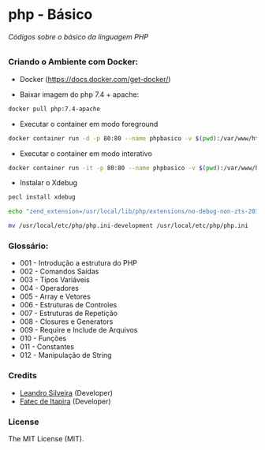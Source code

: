 # php - Básico

###### Códigos sobre o básico da linguagem PHP

### Criando o Ambiente com Docker:

- Docker (https://docs.docker.com/get-docker/)

- Baixar imagem do php 7.4 + apache:
```bash
docker pull php:7.4-apache
```

- Executar o container em modo foreground 
```bash
docker container run -d -p 80:80 --name phpbasico -v $(pwd):/var/www/html php:7.4-apache
```

- Executar o container em modo interativo
```bash
docker container run -it -p 80:80 --name phpbasico -v $(pwd):/var/www/html php:7.4-apache /bin/bash
```

- Instalar o Xdebug
```bash
pecl install xdebug
```
```bash
echo "zend_extension=/usr/local/lib/php/extensions/no-debug-non-zts-20190902/xdebug.so" >> /usr/local/etc/php/php.ini-development
```

```bash
mv /usr/local/etc/php/php.ini-development /usr/local/etc/php/php.ini
```
### Glossário:

- 001 - Introdução a estrutura do PHP
- 002 - Comandos Saídas
- 003 - Tipos Variáveis
- 004 - Operadores
- 005 - Array e Vetores
- 006 - Estruturas de Controles
- 007 - Estruturas de Repetição
- 008 - Closures e Generators
- 009 - Require e Include de Arquivos
- 010 - Funções
- 011 - Constantes
- 012 - Manipulação de String

### Credits

- [Leandro Silveira](https://github.com/silveirajedi) (Developer)
- [Fatec de Itapira](https://github.com/f278ti) (Developer)

### License

The MIT License (MIT).

